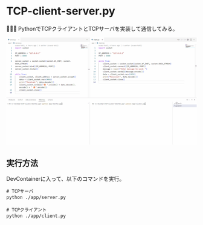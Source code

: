 # TCP-client-server.py

🐡🐡🐡 PythonでTCPクライアントとTCPサーバを実装して通信してみる。  

![成果物](./.development/img/fruit.gif)  

## 実行方法

DevContainerに入って、以下のコマンドを実行。  

```shell
# TCPサーバ
python ./app/server.py

# TCPクライアント
python ./app/client.py
```
